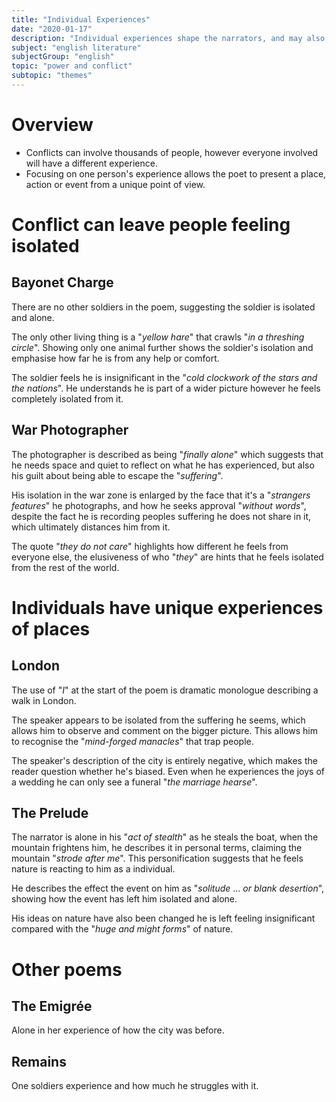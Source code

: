 ```yaml
---
title: "Individual Experiences"
date: "2020-01-17"
description: "Individual experiences shape the narrators, and may also influence poets about what to write."
subject: "english literature"
subjectGroup: "english"
topic: "power and conflict"
subtopic: "themes"
---
```


# Overview

- Conflicts can involve thousands of people, however everyone involved will have a different experience.
- Focusing on one person's experience allows the poet to present a place, action or event from a unique point of view.

# Conflict can leave people feeling isolated

## Bayonet Charge

There are no other soldiers in the poem, suggesting the soldier is isolated and alone.

The only other living thing is a "_yellow hare_" that crawls "_in a threshing circle_". Showing only one animal further shows the soldier's isolation and emphasise how far he is from any help or comfort.

The soldier feels he is insignificant in the "_cold clockwork of the stars and the nations_". He understands he is part of a wider picture however he feels completely isolated from it.

## War Photographer

The photographer is described as being "_finally alone_" which suggests that he needs space and quiet to reflect on what he has experienced, but also his guilt about being able to escape the "_suffering_".

His isolation in the war zone is enlarged by the face that it's a "_strangers features_" he photographs, and how he seeks approval "_without words_", despite the fact he is recording peoples suffering he does not share in it, which ultimately distances him from it.

The quote "_they do not care_" highlights how different he feels from everyone else, the elusiveness of who "_they_" are hints that he feels isolated from the rest of the world.

# Individuals have unique experiences of places

## London

The use of "_I_" at the start of the poem is dramatic monologue describing a walk in London.

The speaker appears to be isolated from the suffering he seems, which allows him to observe and comment on the bigger picture. This allows him to recognise the "_mind-forged manacles_" that trap people.

The speaker's description of the city is entirely negative, which makes the reader question whether he's biased. Even when he experiences the joys of a wedding he can only see a funeral "_the marriage hearse_".

## The Prelude

The narrator is alone in his "_act of stealth_" as he steals the boat, when the mountain frightens him, he describes it in personal terms, claiming the mountain "_strode after me_". This personification suggests that he feels nature is reacting to him as a individual.

He describes the effect the event on him as "_solitude_ ... _or blank desertion_", showing how the event has left him isolated and alone.

His ideas on nature have also been changed he is left feeling insignificant compared with the "_huge and might forms_" of nature.

# Other poems

## The Emigrée

Alone in her experience of how the city was before.

## Remains

One soldiers experience and how much he struggles with it.
